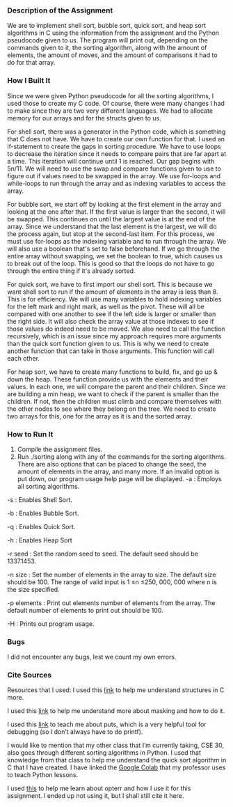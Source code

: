 ### Description of the Assignment

We are to implement shell sort, bubble sort, quick sort, and heap sort algorithms in C using the information from the assignment and the Python pseudocode given to us.
The program will print out, depending on the commands given to it, the sorting algorithm, along with the amount of elements, the amount of moves, and the amount of comparisons it had to do for that array. 


### How I Built It

Since we were given Python pseudocode for all the sorting algorithms, I used those to create my C code. Of course, there were many
changes I had to make since they are two very different languages. We had to allocate memory for our arrays and for the structs
given to us.

For shell sort, there was a generator in the Python code, which is something that C does not have. We have to create our own
function for that. I used an if-statement to create the gaps in sorting procedure. We have to use loops to decrease the iteration
since it needs to compare pairs that are far apart at a time. This iteration will continue until 1 is reached. Our gap begins with
5n/11. We will need to use the swap and compare functions given to use to figure out if values need to be swapped in the array.
We use for-loops and while-loops to run through the array and as indexing variables to access the array.

For bubble sort, we start off by looking at the first element in the array and looking at the one after that. If the first value
is larger than the second, it will be swapped. This continues on until the largest value is at the end of the array. Since we
understand that the last element is the largest, we will do the process again, but stop at the second-last item. For this process,
we must use for-loops as the indexing variable and to run through the array. We will also use a boolean that's set to false
beforehand. If we go through the entire array without swapping, we set the boolean to true, which causes us to break out of the 
loop. This is good so that the loops do not have to go through the entire thing if it's already sorted.

For quick sort, we have to first import our shell sort. This is because we want shell sort to run if the amount of elements in the
array is less than 8. This is for efficiency. We will use many variables to hold indexing variables for the left mark and right
mark, as well as the pivot. These will all be compared with one another to see if the left side is larger or smaller than the
right side. It will also check the array value at those indexes to see if those values do indeed need to be moved. We also need to 
call the function recursively, which is an issue since my approach requires more arguments than the quick sort function given to 
us. This is why we need to create another function that can take in those arguments. This function
will call each other.

For heap sort, we have to create many functions to build, fix, and go up & down the heap. These function provide us with the 
elements and their values. In each one, we will compare the parent and their children. Since we are building a min heap, we want
to check if the parent is smaller than the children. If not, then the children must climb and compare themselves with the other 
nodes to see where they belong on the tree. We need to create two arrays for this, one for the array as it is and the sorted 
array. 


### How to Run It

1. Compile the assignment files.
2. Run ./sorting along with any of the commands for the sorting algorithms. There are also options that can be placed to change
the seed, the amount of elements in the array, and many more. If an invalid option is put down, our program usage help page will
be displayed. 
-a : Employs all sorting algorithms.

-s : Enables Shell Sort.

-b : Enables Bubble Sort.

-q : Enables Quick Sort.

-h : Enables Heap Sort

-r seed : Set the random seed to seed. The default seed should be 13371453.

-n size : Set the number of elements in the array to size. The default size should be 100. The range of valid input is 1 ≤n ≤250, 
000, 000 where n is the size specified.

-p elements : Print out elements number of elements from the array. The default number of elements to print out should be 100. 

-H : Prints out program usage.


### Bugs

I did not encounter any bugs, lest we count my own errors.


### Cite Sources

Resources that I used:
I used this [link](https://www.tutorialspoint.com/cprogramming/c_structures.htm) to help me understand structures in C more.


I used this [link](https://learn.parallax.com/tutorials/language/propeller-c/propeller-c-simple-protocols/spi-example/bit-masks-better-code) to help me understand more about masking and how to do it.

I used this [link](https://www.tutorialspoint.com/c_standard_library/c_function_puts.htm) to teach me about puts, which is a very helpful tool for debugging (so I don’t always have to do printf).

I would like to mention that my other class that I’m currently taking, CSE 30, also goes through different sorting algorithms in Python. I used that knowledge from that class to help me understand the quick sort algorithm in C that I have created. I have linked the [Google Colab](https://colab.research.google.com/drive/1jfk6wrSwB9m7fOYWbtv4MUIqEoDvRd0f?usp=sharing#scrollTo=5GLWg7vlSREC) that my professor uses to teach Python lessons. 

I used [this](https://www.gnu.org/software/gawk/manual/html_node/Getopt-Function.html) to help me learn about opterr and how I use it for this assignment. I ended up not using it, but I shall still cite it here.

